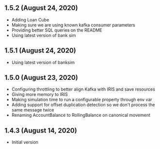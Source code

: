 ## 1.5.2 (August 24, 2020)
  - Adding Loan Cube
  - Making sure we are using known kafka consumer parameters
  - Providing better SQL queries on the README
  - Using latest version of bank sim

## 1.5.1 (August 24, 2020)
  - Using latest version of banksim

## 1.5.0 (August 23, 2020)
  - Configuring throttling to better align Kafka with IRIS and save resources
  - Giving more memory to IRIS
  - Making simulation time to run a configurable property through env var
  - Adding support for offset duplication detection so we don't process the same message twice
  - Renaming AccountBalance to RollingBalance on canonical movement

## 1.4.3 (August 14, 2020)
  - Initial version